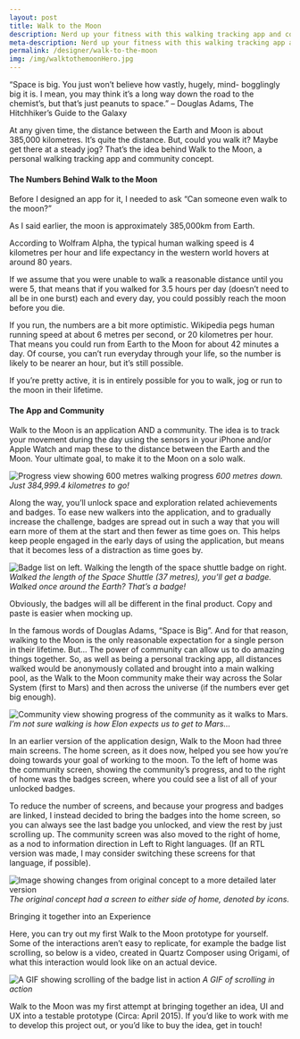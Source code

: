 ```yaml
---
layout: post
title: Walk to the Moon
description: Nerd up your fitness with this walking tracking app and community idea.
meta-description: Nerd up your fitness with this walking tracking app and community idea.
permalink: /designer/walk-to-the-moon
img: /img/walktothemoonHero.jpg
---
```


“Space is big. You just won’t believe how vastly, hugely, mind- bogglingly big it is. I mean, you may think it’s a long way down the road to the chemist’s, but that’s just peanuts to space.” – Douglas Adams, The Hitchhiker’s Guide to the Galaxy

At any given time, the distance between the Earth and Moon is about 385,000 kilometres. It’s quite the distance. But, could you walk it? Maybe get there at a steady jog? That’s the idea behind Walk to the Moon, a personal walking tracking app and community concept.

#### The Numbers Behind Walk to the Moon

Before I designed an app for it, I needed to ask “Can someone even walk to the moon?”

As I said earlier, the moon is approximately 385,000km from Earth.

According to Wolfram Alpha, the typical human walking speed is 4 kilometres per hour and life expectancy in the western world hovers at around 80 years.

If we assume that you were unable to walk a reasonable distance until you were 5, that means that if you walked for 3.5 hours per day (doesn’t need to all be in one burst) each and every day, you could possibly reach the moon before you die.

If you run, the numbers are a bit more optimistic. Wikipedia pegs human running speed at about 6 metres per second, or 20 kilometres per hour. That means you could run from Earth to the Moon for about 42 minutes a day. Of course, you can’t run everyday through your life, so the number is likely to be nearer an hour, but it’s still possible.

If you’re pretty active, it is in entirely possible for you to walk, jog or run to the moon in their lifetime.

#### The App and Community

Walk to the Moon is an application AND a community. The idea is to track your movement during the day using the sensors in your iPhone and/or Apple Watch and map these to the distance between the Earth and the Moon. Your ultimate goal, to make it to the Moon on a solo walk.

![Progress view showing 600 metres walking progress](/img/walk-to-the-moon/600metres.png)
*600 metres down. Just 384,999.4 kilometres to go!*

Along the way, you’ll unlock space and exploration related achievements and badges. To ease new walkers into the application, and to gradually increase the challenge, badges are spread out in such a way that you will earn more of them at the start and then fewer as time goes on. This helps keep people engaged in the early days of using the application, but means that it becomes less of a distraction as time goes by.

![Badge list on left. Walking the length of the space shuttle badge on right.](/img/walk-to-the-moon/badges.jpg)
*Walked the length of the Space Shuttle (37 metres), you’ll get a badge. Walked once around the Earth? That’s a badge!*

Obviously, the badges will all be different in the final product. Copy and paste is easier when mocking up.

In the famous words of Douglas Adams, “Space is Big”. And for that reason, walking to the Moon is the only reasonable expectation for a single person in their lifetime. But… The power of community can allow us to do amazing things together. So, as well as being a personal tracking app, all distances walked would be anonymously collated and brought into a main walking pool, as the Walk to the Moon community make their way across the Solar System (first to Mars) and then across the universe (if the numbers ever get big enough).

![Community view showing progress of the community as it walks to Mars.](/img/walk-to-the-moon/community.png)
*I’m not sure walking is how Elon expects us to get to Mars…*

In an earlier version of the application design, Walk to the Moon had three main screens. The home screen, as it does now, helped you see how you’re doing towards your goal of working to the moon. To the left of home was the community screen, showing the community’s progress, and to the right of home was the badges screen, where you could see a list of all of your unlocked badges.

To reduce the number of screens, and because your progress and badges are linked, I instead decided to bring the badges into the home screen, so you can always see the last badge you unlocked, and view the rest by just scrolling up. The community screen was also moved to the right of home, as a nod to information direction in Left to Right languages. (If an RTL version was made, I may consider switching these screens for that language, if possible).

![Image showing changes from original concept to a more detailed later version](/img/walk-to-the-moon/concept.jpg)
*The original concept had a screen to either side of home, denoted by icons.*

Bringing it together into an Experience

Here, you can try out my first Walk to the Moon prototype for yourself. Some of the interactions aren’t easy to replicate, for example the badge list scrolling, so below is a video, created in Quartz Composer using Origami, of what this interaction would look like on an actual device.

![A GIF showing scrolling of the badge list in action](/img/walk-to-the-moon/scrolling.gif)
*A GIF of scrolling in action*

Walk to the Moon was my first attempt at bringing together an idea, UI and UX into a testable prototype (Circa: April 2015). If you’d like to work with me to develop this project out, or you’d like to buy the idea, get in touch!
